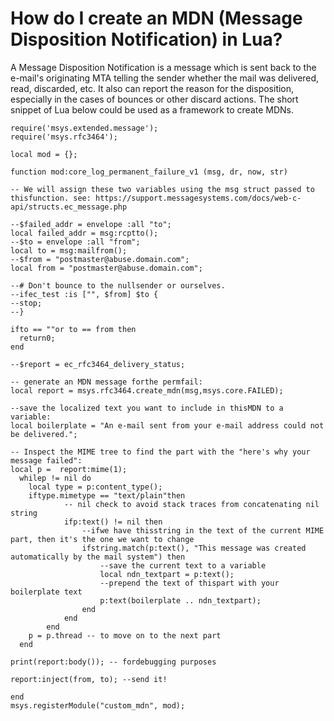 # How do I create an MDN (Message Disposition Notification) in Lua?
 

A Message Disposition Notification is a message which is sent back to the e-mail's originating MTA telling the sender whether the mail was delivered, read, discarded, etc. It also can report the reason for the disposition, especially in the cases of bounces or other discard actions. The short snippet of Lua below could be used as a framework to create MDNs.

```
require('msys.extended.message');
require('msys.rfc3464');

local mod = {};

function mod:core_log_permanent_failure_v1 (msg, dr, now, str)

-- We will assign these two variables using the msg struct passed to thisfunction. see: https://support.messagesystems.com/docs/web-c-api/structs.ec_message.php

--$failed_addr = envelope :all "to";
local failed_addr = msg:rcptto();
--$to = envelope :all "from";
local to = msg:mailfrom();
--$from = "postmaster@abuse.domain.com";
local from = "postmaster@abuse.domain.com";

--# Don't bounce to the nullsender or ourselves.
--ifec_test :is ["", $from] $to {
--stop;
--}

ifto == ""or to == from then
  return0;
end

--$report = ec_rfc3464_delivery_status;

-- generate an MDN message forthe permfail:
local report = msys.rfc3464.create_mdn(msg,msys.core.FAILED);

--save the localized text you want to include in thisMDN to a variable:
local boilerplate = "An e-mail sent from your e-mail address could not be delivered.";

-- Inspect the MIME tree to find the part with the "here's why your message failed":
local p =  report:mime(1);
  whilep != nil do
    local type = p:content_type();
    iftype.mimetype == "text/plain"then
            -- nil check to avoid stack traces from concatenating nil string
            ifp:text() != nil then
                --ifwe have thisstring in the text of the current MIME part, then it's the one we want to change
                ifstring.match(p:text(), "This message was created automatically by the mail system") then
                    --save the current text to a variable
                    local ndn_textpart = p:text();
                    --prepend the text of thispart with your boilerplate text
                    p:text(boilerplate .. ndn_textpart);
                end
            end
        end
    p = p.thread -- to move on to the next part
  end
 
print(report:body()); -- fordebugging purposes

report:inject(from, to); --send it!

end
msys.registerModule("custom_mdn", mod);
```



